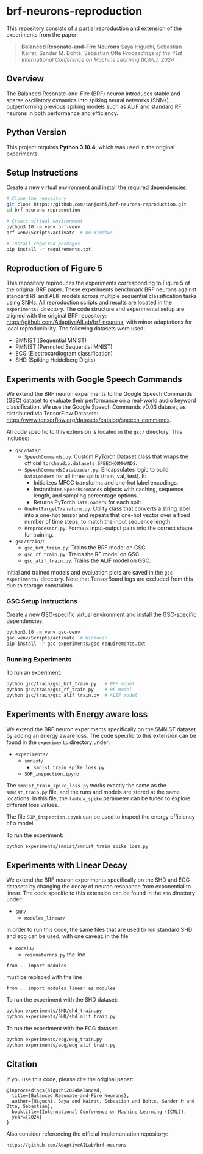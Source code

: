 # brf-neurons-reproduction
This repository consists of a partial reproduction and extension of the experiments from the paper:

> **Balanced Resonate-and-Fire Neurons**
> Saya Higuchi, Sebastian Kairat, Sander M. Bohté, Sebastian Otte
> *Proceedings of the 41st International Conference on Machine Learning (ICML), 2024*

## Overview

The Balanced Resonate-and-Fire (BRF) neuron introduces stable and sparse oscillatory dynamics into spiking neural networks (SNNs), outperforming previous spiking models such as ALIF and standard RF neurons in both performance and efficiency.

## Python Version

This project requires **Python 3.10.4**, which was used in the original experiments.

## Setup Instructions

Create a new virtual environment and install the required dependencies:

```bash
# Clone the repository
git clone https://github.com/ianjoshi/brf-neurons-reproduction.git
cd brf-neurons-reproduction

# Create virtual environment
python3.10 -m venv brf-venv
brf-venv\Scripts\activate  # On Windows

# Install required packages
pip install -r requirements.txt
```

## Reproduction of Figure 5
This repository reproduces the experiments corresponding to Figure 5 of the original BRF paper. These experiments benchmark BRF neurons against standard RF and ALIF models across multiple sequential classification tasks using SNNs. All reproduction scripts and results are located in the `experiments/` directory. The code structure and experimental setup are aligned with the original BRF repository: https://github.com/AdaptiveAILab/brf-neurons, with minor adaptations for local reproducibility. The following datasets were used:
- SMNIST (Sequential MNIST)
- PMNIST (Permuted Sequential MNIST)
- ECG (Electrocardiogram classification)
- SHD (Spiking Heidelberg Digits)


## Experiments with Google Speech Commands
We extend the BRF neuron experiments to the Google Speech Commands (GSC) dataset to evaluate their performance on a real-world audio keyword classification. We use the Google Speech Commands v0.03 dataset, as distributed via TensorFlow Datasets: https://www.tensorflow.org/datasets/catalog/speech_commands.

All code specific to this extension is located in the `gsc/` directory. This includes:
- `gsc/data/`:
  - `SpeechCommands.py`: Custom PyTorch Dataset class that wraps the official `torchaudio.datasets.SPEECHCOMMANDS`.
  - `SpeechCommandsDataLoader.py`: Encapsulates logic to build `DataLoaders` for all three splits (train, val, test). It:
    - Initializes MFCC transforms and one-hot label encodings.
    - Instantiates `SpeechCommands` objects with caching, sequence length, and sampling percentage options.
    - Returns PyTorch `DataLoaders` for each split.
  - `OneHotTargetTransform.py`: Utility class that converts a string label into a one-hot tensor and repeats that one-hot vector over a fixed number of time steps, to match the input sequence length.
  - `Preprocessor.py`: Formats input-output pairs into the correct shape for training.
- `gsc/train/`:
  - `gsc_brf_train.py`: Trains the BRF model on GSC.
  - `gsc_rf_train.py`: Trains the RF model on GSC.
  - `gsc_alif_train.py`: Trains the ALIF model on GSC.

Initial and trained models and evaluation plots are saved in the `gsc-experiments/` directory. Note that TensorBoard logs are excluded from this due to storage constraints.

### GSC Setup Instructions
Create a new GSC-specific virtual environment and install the GSC-specific dependencies:
```bash
python3.10 -m venv gsc-venv
gsc-venv/Scripts/activate  # Windows:
pip install -r gsc-experiments/gsc-requirements.txt
```

### Running Experiments
To run an experiment:
```bash
python gsc/train/gsc_brf_train.py   # BRF model
python gsc/train/gsc_rf_train.py    # RF model
python gsc/train/gsc_alif_train.py  # ALIF model
```

## Experiments with Energy aware loss

We extend the BRF neuron experiments specifically on the SMNIST dataset by adding an energy aware loss. The code specific to this extension can be found in the `experiments` directory under:

- `experiments/`
  - `smnist/`
    - `smnist_train_spike_loss.py`
  - `SOP_inspection.ipynb`

The `smnist_train_spike_loss.py` works exactly the same as the `smnist_train.py` file, and the runs and models are stored at the same locations. In this file, the `lambda_spike` parameter can be tuned to explore different loss values. 

The file `SOP_inspection.ipynb` can be used to inspect the energy efficiency of a model. 

To run the experiment:
```bash
python experiments/smnist/smnist_train_spike_loss.py
```

## Experiments with Linear Decay

We extend the BRF neuron experiments specifically on the SHD and ECG datasets by changing the decay of neuron resonance from exponential to linear. The code specific to this extension can be found in the `snn` directory under:

- `snn/`
  - `modules_linear/`

In order to run this code, the same files that are used to run standard SHD and ecg can be used, with one caveat: in the file 

- `models/`
  - `resonaternns.py`
the line
```
from .. import modules
```
must be replaced with the line 
```
from .. import modules_linear as modules
```

To run the experiment with the SHD dataset:
```bash
python experiments/SHD/shd_train.py
python experiments/SHD/shd_alif_train.py
```

To run the experiment with the ECG dataset:
```bash
python experiments/ecg/ecg_train.py
python experiments/ecg/ecg_alif_train.py
```

## Citation

If you use this code, please cite the original paper:

```
@inproceedings{higuchi2024balanced,
  title={Balanced Resonate-and-Fire Neurons},
  author={Higuchi, Saya and Kairat, Sebastian and Bohte, Sander M and Otte, Sebastian},
  booktitle={International Conference on Machine Learning (ICML)},
  year={2024}
}
```

Also consider referencing the official implementation repository:
```
https://github.com/AdaptiveAILab/brf-neurons
```
